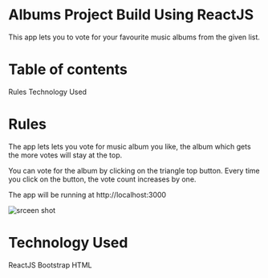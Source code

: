 # Albums Project Build Using ReactJS

This app lets you to vote for your favourite music albums from the given list.

# Table of contents

Rules
Technology Used

# Rules

The app lets lets you vote for music album you like, the album which gets the more votes will stay at the top.

You can vote for the album by clicking on the triangle top button. Every time you click on the button, the vote count increases by one.

The app will be running at http://localhost:3000

![srceen shot](https://raw.githubusercontent.com/amitverma07/Albums_Project/blob/master/readmepic.PNG)

# Technology Used
ReactJS
Bootstrap
HTML

